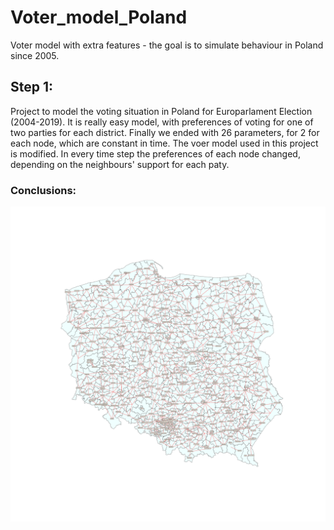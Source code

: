 # Voter_model_Poland
Voter model with extra features - the goal is to simulate behaviour in Poland since 2005.

## Step 1: <br>
Project to model the voting situation in Poland for Europarlament Election (2004-2019). It is really easy model, with preferences of voting for one of two parties for each district. Finally we ended with 26 parameters, for 2 for each node, which are constant in time. The voer model used in this project is modified. In every time step the preferences of each node changed, depending on the neighbours' support for each paty. <br>
### Conclusions: <br>




![Alt text](powiaty.png?raw=true "powiaty")
